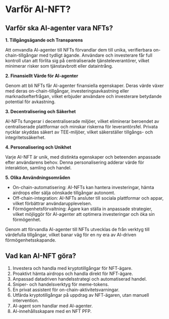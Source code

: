 # Varför AI-NFT?

## Varför ska AI-agenter vara NFTs?

**1. Tillgångsägande och Transparens**

Att omvandla AI-agenter till NFTs förvandlar dem till unika, verifierbara on-chain-tillgångar med tydligt ägande. Användare och investerare får full kontroll utan att förlita sig på centraliserade tjänsteleverantörer, vilket minimerar risker som tjänstavbrott eller dataintrång.

**2. Finansiellt Värde för AI-agenter**

Genom att bli NFTs får AI-agenter finansiella egenskaper. Deras värde växer med deras on-chain-tillgångar, investeringsavkastning eller marknadsefterfrågan, vilket erbjuder användare och investerare betydande potential för avkastning.

**3. Decentralisering och Säkerhet**

AI-NFTs fungerar i decentraliserade miljöer, vilket eliminerar beroendet av centraliserade plattformar och minskar riskerna för leverantörsfel. Privata nycklar skyddas säkert av TEE-miljöer, vilket säkerställer tillgångs- och integritetssäkerhet.

**4. Personalisering och Unikhet**

Varje AI-NFT är unik, med distinkta egenskaper och beteenden anpassade efter användarens behov. Denna personalisering adderar värde för interaktion, samling och handel.

**5. Olika Användningsområden**

* On-chain-automatisering: AI-NFTs kan hantera investeringar, hämta airdrops eller sälja oönskade tillgångar autonomt.
* Off-chain-integration: AI-NFTs ansluter till sociala plattformar och appar, vilket förbättrar användarupplevelsen.
* Förmögenhetsförvaltning: Ägare kan ställa in anpassade strategier, vilket möjliggör för AI-agenter att optimera investeringar och öka sin förmögenhet.

Genom att förvandla AI-agenter till NFTs utvecklas de från verktyg till värdefulla tillgångar, vilket banar väg för en ny era av AI-driven förmögenhetsskapande.

## Vad kan AI-NFT göra?

1. Investera och handla med kryptotillgångar för NFT-ägare.
2. Proaktivt hämta airdrops och handla direkt för NFT-ägare.
3. Anpassad datadriven handelsstrategi och automatiserad handel.
4. Sniper- och handelsverktyg för meme-tokens.
5. En privat assistent för on-chain-aktivitetsvarningar.
6. Utfärda kryptotillgångar på uppdrag av NFT-ägaren, utan manuell intervention.
7. AI-agent som handlar med AI-agenter.
8. AI-innehållsskapare med en NFT PFP.